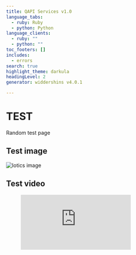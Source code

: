 ```yaml
---
title: QAPI Services v1.0
language_tabs:
  - ruby: Ruby
  - python: Python
language_clients:
  - ruby: ""
  - python: ""
toc_footers: []
includes:
  - errors
search: true
highlight_theme: darkula
headingLevel: 2
generator: widdershins v4.0.1

---
```


<h1 id="TEST">TEST</h1>

Random test page

## Test image

![Iotics image](https://www.iotics.com/wp-content/uploads/2020/02/iotics-dark-logo.png)


## Test video

<figure class="video_container">
  <iframe src="https://www.youtube.com/embed/tHAOs39fpUs" frameborder="0" allowfullscreen="true"> </iframe>
</figure>
